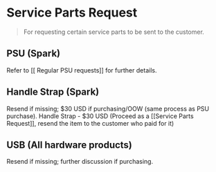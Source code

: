 # Service Parts Request
> For requesting certain service parts to be sent to the customer. 


## PSU (Spark)
Refer to [[ Regular PSU requests]] for further details.


## Handle Strap (Spark)
Resend if missing; $30 USD if purchasing/OOW (same process as PSU purchase).
Handle Strap - $30 USD (Proceed as a [[Service Parts Request]], resend the item to the customer who paid for it)    

## USB (All hardware products)
Resend if missing; further discussion if purchasing.
